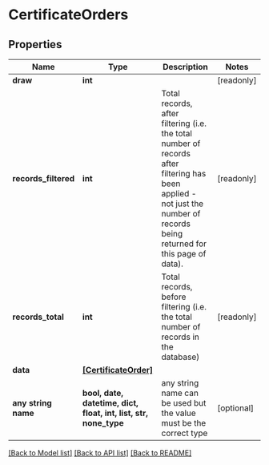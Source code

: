 # CertificateOrders


## Properties
Name | Type | Description | Notes
------------ | ------------- | ------------- | -------------
**draw** | **int** |  | [readonly] 
**records_filtered** | **int** | Total records, after filtering (i.e. the total number of records after filtering has been applied - not just the number of records being returned for this page of data). | [readonly] 
**records_total** | **int** | Total records, before filtering (i.e. the total number of records in the database) | [readonly] 
**data** | [**[CertificateOrder]**](CertificateOrder.md) |  | 
**any string name** | **bool, date, datetime, dict, float, int, list, str, none_type** | any string name can be used but the value must be the correct type | [optional]

[[Back to Model list]](../README.md#documentation-for-models) [[Back to API list]](../README.md#documentation-for-api-endpoints) [[Back to README]](../README.md)


